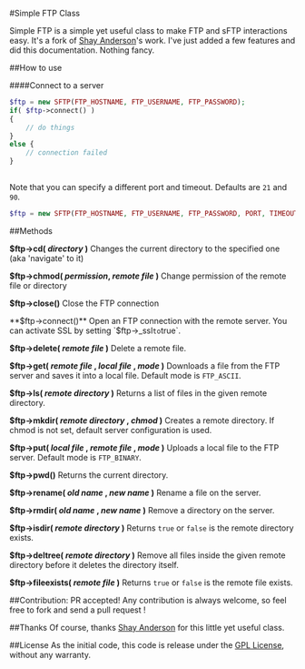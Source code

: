 #Simple FTP Class

Simple FTP is a simple yet useful class to make FTP and sFTP interactions easy.
It's a fork of [Shay Anderson](http://www.shayanderson.com/php/simple-ftp-class-for-php.htm)'s work. 
I've just added a few features and did this documentation. Nothing fancy.

##How to use

####Connect to a server
```php
$ftp = new SFTP(FTP_HOSTNAME, FTP_USERNAME, FTP_PASSWORD);
if( $ftp->connect() )
{
    // do things
}
else {
    // connection failed
}
    
```

Note that you can specify a different port and timeout. Defaults are `21` and `90`.
```php
$ftp = new SFTP(FTP_HOSTNAME, FTP_USERNAME, FTP_PASSWORD, PORT, TIMEOUT);
```

##Methods

**$ftp->cd( *directory* )**
Changes the current directory to the specified one (aka 'navigate' to it)

**$ftp->chmod( *permission*, *remote file* )**
Change permission of the remote file or directory

**$ftp->close()**
Close the FTP connection

**$ftp->connect()**
Open an FTP connection with the remote server.
You can activate SSL by setting `$ftp->_ssl` to `true`.

**$ftp->delete( *remote file* )**
Delete a remote file.

**$ftp->get( *remote file* , *local file* , *mode* )**
Downloads a file from the FTP server and saves it into a local file.
Default mode is `FTP_ASCII`.

**$ftp->ls( *remote directory* )**
Returns a list of files in the given remote directory.

**$ftp->mkdir( *remote directory* , *chmod* )**
Creates a remote directory. 
If chmod is not set, default server configuration is used.

**$ftp->put( *local file* , *remote file* , *mode* )**
Uploads a local file to the FTP server.
Default mode is `FTP_BINARY`.

**$ftp->pwd()**
Returns the current directory.

**$ftp->rename( *old name* , *new name* )**
Rename a file on the server.

**$ftp->rmdir( *old name* , *new name* )**
Remove a directory on the server.

**$ftp->isdir( *remote directory* )**
Returns `true` or `false` is the remote directory exists. 

**$ftp->deltree( *remote directory* )**
Remove all files inside the given remote directory before it deletes the directory itself.

**$ftp->fileexists( *remote file* )**
Returns `true` or `false` is the remote file exists.

##Contribution:  PR accepted!
Any contribution is always welcome, so feel free to fork and send a pull request !

##Thanks
Of course, thanks [Shay Anderson](http://www.shayanderson.com/php/simple-ftp-class-for-php.htm) for this little yet useful class.

##License
As the initial code, this code is release under the [GPL License](https://gnu.org/licenses/gpl.html), without any warranty.